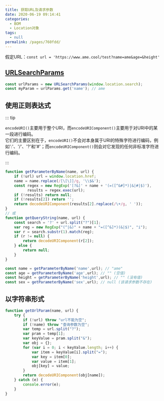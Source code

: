 ```yaml
---
title: 获取URL及请求参数
date: 2020-06-19 09:14:41
categories: 
  - BOM
  - Location对象
tags: 
  - null
permalink: /pages/760fdd/
---
```


假定URL：`const url = 'https://www.ame.cool/test?name=ame&age=&height'`

## [URLSearchParams](https://developer.mozilla.org/zh-CN/docs/Web/API/URLSearchParams)



```js
const urlParams = new URLSearchParams(window.location.search);
const myParam = urlParams.get('name'); // ame
```

## 使用正则表达式

::: tip

`encodeURI()`主要用于整个URI，而`encodeURIComponent()`主要用于对URI中的某一段进行编码。<br/>它们的主要区别在于，`encodeURI()`不会对本身属于URI的特殊字符进行编码，例如':'、'/'、'?'和'#'；而`encodeURIComponent()`则会对它发现的任何非标准字符进行编码。

:::

```js
function getParameterByName(name, url) {
    if (!url) url = window.location.href;
    name = name.replace(/[\[\]]/g, '\\$&');
    const regex = new RegExp('[?&]' + name + '(=([^&#]*)|&|#|$)'),
          results = regex.exec(url);
    if (!results) return null;
    if (!results[2]) return '';
    return decodeURIComponent(results[2].replace(/\+/g, ' '));
}
// 或
function getQueryString(name, url) {
	const search = '?' + url.split("?")[1];
	var reg = new RegExp("(^|&)" + name + "=([^&]*)(&|$)", "i");
	var r = search.substr(1).match(reg);
	if (r != null) {
		return decodeURIComponent(r[2]);
	} else {
		return null;
	}
}
```

```js
const name = getParameterByName('name',url); // "ame"
const age = getParameterByName('age',url); // "" (空值)
const height = getParameterByName('height',url); // "" (没有值)
const sex = getParameterByName('sex',url); // null (该请求参数不存在)
```

## 以字符串形式
```javascript
function getUrlParam(name, url) {
	try {
		if (!url) throw "url不能为空";
		if (!name) throw "查询参数为空";
		var temp = url.split("?");
		var pram = temp[1];
		var keyValue = pram.split("&");
		var obj = {};
		for (var i = 0; i < keyValue.length; i++) {
			var item = keyValue[i].split("=");
			var key = item[0];
			var value = item[1];
			obj[key] = value;
		}
		return decodeURIComponent(obj[name]);
	} catch (e) {
		console.error(e);
	}
}
```
